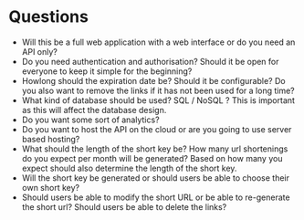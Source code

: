 # Questions
- Will this be a full web application with a web interface or do you need an API only?
- Do you need authentication and authorisation? Should it be open for everyone to keep it simple for the beginning?
- Howlong should the expiration date be? Should it be configurable? Do you also want to remove the links if it has not been used for a long time?
- What kind of database should be used? SQL / NoSQL ? This is important as this will affect the database design.
- Do you want some sort of analytics?
- Do you want to host the API on the cloud or are you going to use server based hosting?
- What should the length of the short key be? How many url shortenings do you expect per month will be generated? Based on how many you expect should also determine the length of the short key.
- Will the short key be generated or should users be able to choose their own short key?
- Should users be able to modify the short URL or be able to re-generate the short url? Should users be able to delete the links?
